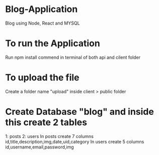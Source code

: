 # Blog-Application
Blog using Node, React and MYSQL
# To run the Application
Run npm install commend in terminal of both api and cilent folder
# To upload the file 
Create a folder name "upload" inside client > public folder
# Create Database "blog" and inside this create 2 tables 
1: posts
2: users
In posts create 7 columns
id,title,description,img,date,uid,category
In users create 5 columns
id,username,email,password,img

